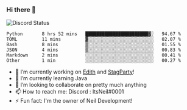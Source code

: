 ### Hi there 👋

![Discord Status](https://discord.c99.nl/widget/theme-1/702385226407608341.png)

<!--START_SECTION:waka-->

```text
Python       8 hrs 52 mins   ███████████████████████▓░   94.67 %
TOML         11 mins         ▓░░░░░░░░░░░░░░░░░░░░░░░░   02.07 %
Bash         8 mins          ▒░░░░░░░░░░░░░░░░░░░░░░░░   01.55 %
JSON         4 mins          ▒░░░░░░░░░░░░░░░░░░░░░░░░   00.83 %
Markdown     2 mins          ░░░░░░░░░░░░░░░░░░░░░░░░░   00.41 %
Other        1 min           ░░░░░░░░░░░░░░░░░░░░░░░░░   00.27 %
```

<!--END_SECTION:waka-->
- 🔭 I’m currently working on [Edith](https://github.com/NeilDevelopment/Edith) and [StagParty](https://github.com/StagParty)!
- 🌱 I’m currently learning Java
- 👯 I’m looking to collaborate on pretty much anything
- 📫 How to reach me: Discord : ItsNeil#0001
- ⚡ Fun fact: I'm the owner of Neil Development!
